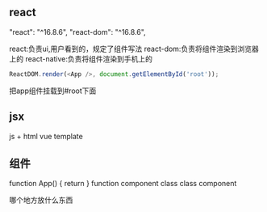 ## react
"react": "^16.8.6",
"react-dom": "^16.8.6",

react:负责ui,用户看到的，规定了组件写法
react-dom:负责将组件渲染到浏览器上的
react-native:负责将组件渲染到手机上的

```js
ReactDOM.render(<App />, document.getElementById('root'));
```
把app组件挂载到#root下面

## jsx
js + html
vue template

## 组件
function App() { return } function component
class    class component

哪个地方放什么东西